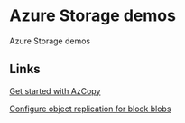 # Azure Storage demos

Azure Storage demos

## Links

[Get started with AzCopy](https://learn.microsoft.com/en-us/azure/storage/common/storage-use-azcopy-v10)

[Configure object replication for block blobs](https://learn.microsoft.com/en-us/azure/storage/blobs/object-replication-configure?tabs=portal)
